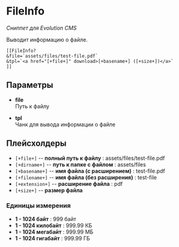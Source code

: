 # FileInfo

_Сниппет для Evolution CMS_

Выводит информацию о файле.

```
[[FileInfo?
&file=`assets/files/test-file.pdf`
&tpl=`<a href="[+file+]" download>[+basename+] ([+size+])</a>`
]]
```

## Параметры

- **file**<br>
  Путь к файлу

- **tpl**<br>
  Чанк для вывода информации о файле

## Плейсхолдеры

- `[+file+]` -- **полный путь к файлу** : assets/files/test-file.pdf
- `[+dirname+]` -- **путь к папке с файлом** : assets/files
- `[+basename+]` -- **имя файла (с расширением)** : test-file.pdf
- `[+filename+]` -- **имя файла (без расширения)** : test-file
- `[+extension+]` -- **расширение файла** : pdf
- `[+size+]` -- **размер файла**<br>

### Единицы измерения

- **1 - 1024 байт** : 999 байт
- **1 - 1024 килобайт** : 999.99 КБ
- **1 - 1024 мегабайт** : 999.99 МБ
- **1 - 1024 гигабайт** : 999.99 ГБ

